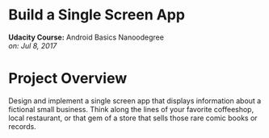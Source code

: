 # Build a Single Screen App
**Udacity Course:** Android Basics Nanoodegree  
*on: Jul 8, 2017*

# Project Overview
Design and implement a single screen app that displays information about a fictional small business. Think along the lines of your favorite coffeeshop, local restaurant, or that gem of a store that sells those rare comic books or records.
